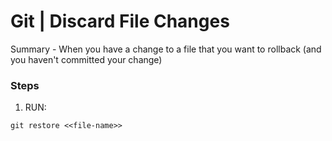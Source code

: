 # Git | Discard File Changes

Summary - When you have a change to a file that you want to rollback (and you haven't committed your change) 

### Steps
1. RUN:
```
git restore <<file-name>>
```


